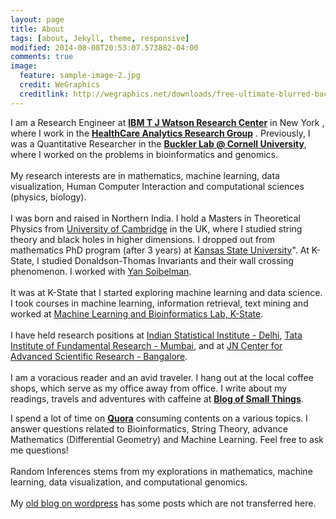 ```yaml
---
layout: page
title: About
tags: [about, Jekyll, theme, responsive]
modified: 2014-08-08T20:53:07.573882-04:00
comments: true
image:
  feature: sample-image-2.jpg
  credit: WeGraphics
  creditlink: http://wegraphics.net/downloads/free-ultimate-blurred-background-pack/
---
```

I am a Research Engineer at [**IBM T J Watson Research Center**](http://www.research.ibm.com) in New York , where I work in the [**HealthCare Analytics Research Group**](http://www.research.ibm.com/healthcare/) . Previously, I was a Quantitative Researcher in the [**Buckler Lab @ Cornell University**](http://www.maizegenetics.net), where I worked on the problems in bioinformatics and genomics.
<br><br>
My research interests are in mathematics, machine learning, data visualization, Human Computer Interaction and computational sciences (physics, biology).
<br><br>
I was born and raised in Northern India. I hold a Masters in Theoretical Physics from [University of Cambridge](https://www.cam.ac.uk) in the UK, where I studied string theory and black holes in higher dimensions. I dropped out from mathematics PhD program (after 3 years) at [Kansas State University](https://www.ksu.edu)". At K-State, I studied Donaldson-Thomas Invariants and their wall crossing phenomenon. I worked with [Yan Soibelman](http://www.math.ksu.edu/~soibel/).
<br><br>
It was at K-State that I started exploring machine learning and data science. I took courses in machine learning, information retrieval, text mining and worked at [Machine Learning and Bioinformatics Lab, K-State](http://people.cis.ksu.edu/~dcaragea/mlb/doku.php).
<br><br>
I have held research positions at [Indian Statistical Institute - Delhi](http://www.isid.ac.in/), [Tata Institute of Fundamental Research - Mumbai](http://www.theory.tifr.res.in), and at [JN Center for Advanced Scientific Research - Bangalore](http://www.jncasr.ac.in).
<br><br>
I am a voracious reader and an avid traveler. I hang out at the local coffee shops, which serve as my office away from office. I write about my readings, travels and adventures with caffeine at [**Blog of Small Things**](http://januverma.tumblr.com/).

I spend a lot of time on [**Quora**](https://www.quora.com/Janu-Verma-2) consuming contents on a various topics. I answer questions related to Bioinformatics, String Theory, advance Mathematics (Differential Geometry) and Machine Learning. Feel free to ask me questions!
<br><br>
Random Inferences stems from my explorations in mathematics, machine learning, data visualization, and computational genomics.
<br><br>
My [old blog on wordpress](https://januverma.wordpress.com/) has some posts which are not transferred here. 